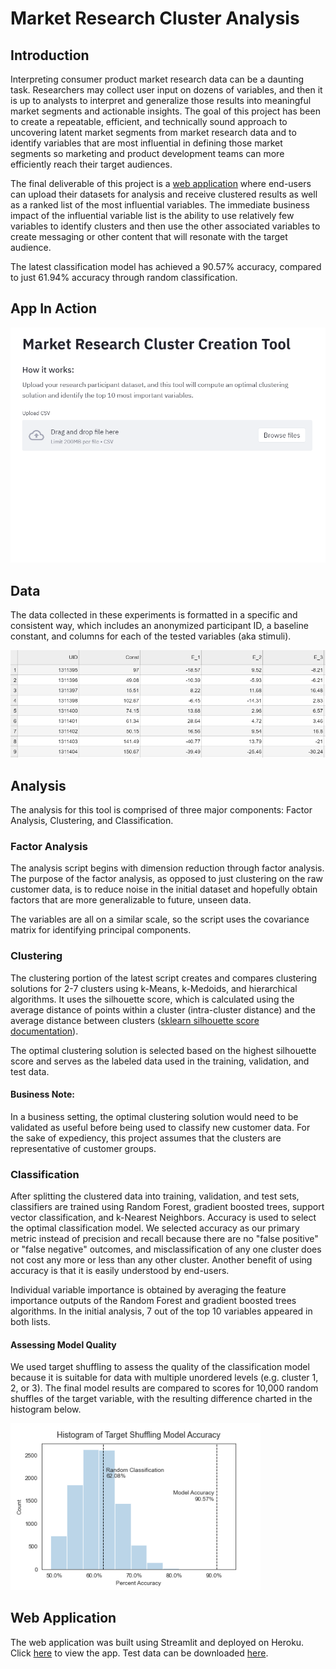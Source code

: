 # Market Research Cluster Analysis

## Introduction
Interpreting consumer product market research data can be a daunting task.  Researchers may collect user input on dozens of variables, and then it is up to analysts to interpret and generalize those results into meaningful market segments and actionable insights.  The goal of this project has been to create a repeatable, efficient, and technically sound approach to uncovering latent market segments from market research data and to identify variables that are most influential in defining those market segments so marketing and product development teams can more efficiently reach their target audiences.

The final deliverable of this project is a [web application](http://example.com) where end-users can upload their datasets for analysis and receive clustered results as well as a ranked list of the most influential variables.  The immediate business impact of the influential variable list is the ability to use relatively few variables to identify clusters and then use the other associated variables to create messaging or other content that will resonate with the target audience.

The latest classification model has achieved a 90.57% accuracy, compared to just 61.94% accuracy through random classification.

## App In Action
<img src="Images/app_demo.gif" width="600" alt="App demo">

## Data
The data collected in these experiments is formatted in a specific and consistent way, which includes an anonymized participant ID, a baseline constant, and columns for each of the tested variables (aka stimuli).

<img src="Images/data_snippet.png" width="600" alt="Market research data snippet">

## Analysis
The analysis for this tool is comprised of three major components: Factor Analysis, Clustering, and Classification.

### Factor Analysis
The analysis script begins with dimension reduction through factor analysis.  The purpose of the factor analysis, as opposed to just clustering on the raw customer data, is to reduce noise in the initial dataset and hopefully obtain factors that are more generalizable to future, unseen data.

The variables are all on a similar scale, so the script uses the covariance matrix for identifying principal components.

### Clustering
The clustering portion of the latest script creates and compares clustering solutions for 2-7 clusters using k-Means, k-Medoids, and hierarchical algorithms.  It uses the silhouette score, which is calculated using the average distance of points within a cluster (intra-cluster distance) and the average distance between clusters ([sklearn silhouette score documentation](https://scikit-learn.org/stable/modules/generated/sklearn.metrics.silhouette_score.html)).

The optimal clustering solution is selected based on the highest silhouette score and serves as the labeled data used in the training, validation, and test data.

#### Business Note:
In a business setting, the optimal clustering solution would need to be validated as useful before being used to classify new customer data.  For the sake of expediency, this project assumes that the clusters are representative of customer groups.

### Classification
After splitting the clustered data into training, validation, and test sets, classifiers are trained using Random Forest, gradient boosted trees, support vector classification, and k-Nearest Neighbors.  Accuracy is used to select the optimal classification model.  We selected accuracy as our primary metric instead of precision and recall because there are no "false positive" or "false negative" outcomes, and misclassification of any one cluster does not cost any more or less than any other cluster.  Another benefit of using accuracy is that it is easily understood by end-users.

Individual variable importance is obtained by averaging the feature importance outputs of the Random Forest and gradient boosted trees algorithms.  In the initial analysis, 7 out of the top 10 variables appeared in both lists.

#### Assessing Model Quality
We used target shuffling to assess the quality of the classification model because it is suitable for data with multiple unordered levels (e.g. cluster 1, 2, or 3). The final model results are compared to scores for 10,000 random shuffles of the target variable, with the resulting difference charted in the histogram below.

<img src="Images/target_shuffling_accuracy.png" width="400" alt="Histogram of target shuffling accuracy">

## Web Application
The web application was built using Streamlit and deployed on Heroku.  Click <a href="example.com" target="_blank">here</a> to view the app.  Test data can be downloaded <a href="customer_data.csv" download="sample_data.csv" target="_blank">here</a>.
